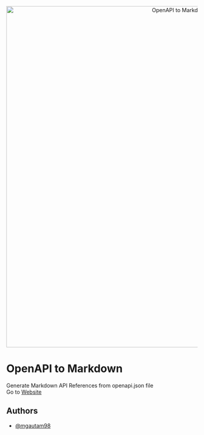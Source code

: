 <p align="center">
  <img src="https://i.imgur.com/1dMghGs.png" alt="OpenAPI to Markdown" width="900"/>
</p>

# OpenAPI to Markdown

Generate Markdown API References from openapi.json file  
Go to [Website](https://mgautam98.github.io/)

## Authors

- [@mgautam98](https://www.github.com/mgautam98)

  